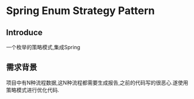 # Spring Enum Strategy Pattern

## Introduce

一个枚举的策略模式,集成Spring


## 需求背景

项目中有N种流程数据,这N种流程都需要生成报告,之前的代码写的很恶心.遂使用策略模式进行优化代码.



